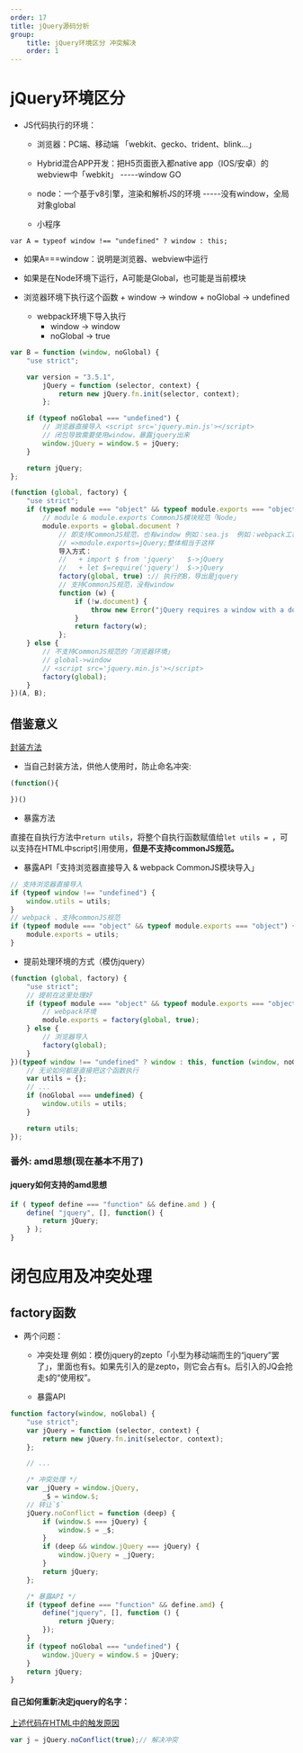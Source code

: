```yaml
---
order: 17
title: jQuery源码分析
group:
    title: jQuery环境区分 冲突解决 
    order: 1
---
```


# jQuery环境区分

 * JS代码执行的环境：
    + 浏览器：PC端、移动端 「webkit、gecko、trident、blink...」
    + Hybrid混合APP开发：把H5页面嵌入都native app（IOS/安卓）的webview中「webkit」
    -----window GO

    + node：一个基于v8引擎，渲染和解析JS的环境
    -----没有window，全局对象global

    + 小程序

`var A = typeof window !== "undefined" ? window : this;`
* 如果A===window：说明是浏览器、webview中运行
* 如果是在Node环境下运行，A可能是Global，也可能是当前模块


* 浏览器环境下执行这个函数
      + window -> window
      + noGlobal -> undefined
    * webpack环境下导入执行
      + window -> window
      + noGlobal -> true

```JavaScript
var B = function (window, noGlobal) {    
    "use strict";

    var version = "3.5.1",
        jQuery = function (selector, context) {
            return new jQuery.fn.init(selector, context);
        };

    if (typeof noGlobal === "undefined") {
        // 浏览器直接导入 <script src='jquery.min.js'></script>
        // 闭包导致需要使用window，暴露jquery出来        
        window.jQuery = window.$ = jQuery;
    }

    return jQuery;
};
```

```JavaScript
(function (global, factory) {
    "use strict";
    if (typeof module === "object" && typeof module.exports === "object") {
        // module & module.exports CommonJS模块规范「Node」
        module.exports = global.document ?
            // 即支持CommonJS规范，也有window 例如：sea.js  例如：webpack工程化环境
            // =>module.exports=jQuery;整体相当于这样
            导入方式：
            //   + import $ from 'jquery'   $->jQuery
            //   + let $=require('jquery')  $->jQuery
            factory(global, true) :// 执行的B，导出是jquery
            // 支持CommonJS规范，没有window
            function (w) {
                if (!w.document) {
                    throw new Error("jQuery requires a window with a document");
                }
                return factory(w);
            };
    } else {
        // 不支持CommonJS规范的「浏览器环境」
        // global->window
        // <script src='jquery.min.js'></script>
        factory(global);
    }
})(A, B);
```

## 借鉴意义

[封装方法](20201213/utils.js)  

* 当自己封装方法，供他人使用时，防止命名冲突:

```JavaScript
(function(){

})()
```

* 暴露方法

直接在自执行方法中`return utils`，将整个自执行函数赋值给`let utils = `，可以支持在HTML中script引用使用，**但是不支持commonJS规范。**

* 暴露API「支持浏览器直接导入 & webpack CommonJS模块导入」

```JavaScript
// 支持浏览器直接导入
if (typeof window !== "undefined") {
    window.utils = utils;
}
// webpack 、支持commonJS规范 
if (typeof module === "object" && typeof module.exports === "object") {
    module.exports = utils;
}
```

* 提前处理环境的方式（模仿jquery）

```JavaScript
(function (global, factory) {
    "use strict";
    // 提前在这里处理好
    if (typeof module === "object" && typeof module.exports === "object") {
        // webpack环境
        module.exports = factory(global, true);
    } else {
        // 浏览器导入
        factory(global);
    }
})(typeof window !== "undefined" ? window : this, function (window, noGlobal) {    
    // 无论如何都是直接把这个函数执行
    var utils = {};
    // ...
    if (noGlobal === undefined) {
        window.utils = utils;
    }

    return utils;
});
```

### 番外: amd思想(现在基本不用了)

#### jquery如何支持的amd思想

```JavaScript
if ( typeof define === "function" && define.amd ) {
	define( "jquery", [], function() {
		return jQuery;
	} );
}

```

# 闭包应用及冲突处理

## factory函数

* 两个问题：
  + 冲突处理
    例如：模仿jquery的zepto「小型为移动端而生的“jquery”罢了」，里面也有`$`。如果先引入的是zepto，则它会占有`$`。后引入的JQ会抢走`$`的“使用权”。

  + 暴露API 

```JavaScript
function factory(window, noGlobal) {
    "use strict";
    var jQuery = function (selector, context) {
        return new jQuery.fn.init(selector, context);
    };

    // ...

    /* 冲突处理 */
    var _jQuery = window.jQuery,
        _$ = window.$;
    // 转让`$`
    jQuery.noConflict = function (deep) {
        if (window.$ === jQuery) {
            window.$ = _$;
        }
        if (deep && window.jQuery === jQuery) {
            window.jQuery = _jQuery;
        }
        return jQuery;
    };

    /* 暴露API */
    if (typeof define === "function" && define.amd) {
        define("jquery", [], function () {
            return jQuery;
        });
    }
    if (typeof noGlobal === "undefined") {
        window.jQuery = window.$ = jQuery;
    }
    return jQuery;
}
```

#### 自己如何重新决定jquery的名字：

[上述代码在HTML中的触发原因](20201213/index.html)  

```JavaScript
var j = jQuery.noConflict(true);// 解决冲突 
```